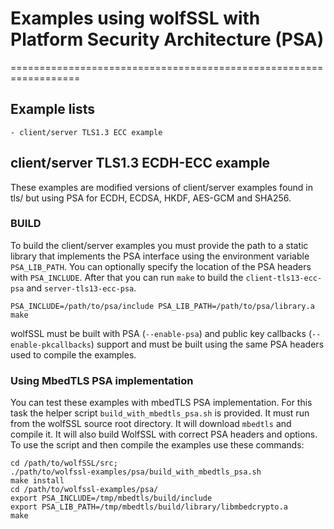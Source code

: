 # Examples using wolfSSL with Platform Security Architecture (PSA)
==================================================================

## Example lists

    - client/server TLS1.3 ECC example

## client/server TLS1.3 ECDH-ECC example

These examples are modified versions of client/server examples found in tls/ but
using PSA for ECDH, ECDSA, HKDF, AES-GCM and SHA256.

### BUILD

To build the client/server examples you must provide the path to a static
library that implements the PSA interface using the environment variable
`PSA_LIB_PATH`. You can optionally specify the location of the PSA headers with
`PSA_INCLUDE`. After that you can run `make` to build the `client-tls13-ecc-psa`
and `server-tls13-ecc-psa`.

```
PSA_INCLUDE=/path/to/psa/include PSA_LIB_PATH=/path/to/psa/library.a make
```

wolfSSL must be built with PSA (`--enable-psa`) and public key callbacks
(`--enable-pkcallbacks`) support and must be built using the same PSA headers
used to compile the examples.

### Using MbedTLS PSA implementation

You can test these examples with mbedTLS PSA implementation. For this task the
helper script `build_with_mbedtls_psa.sh` is provided. It must run from the
wolfSSL source root directory. It will download `mbedtls` and compile it. It
will also build WolfSSL with correct PSA headers and options. To use the script
and then compile the examples use these commands:

```
cd /path/to/wolfSSL/src;
./path/to/wolfssl-examples/psa/build_with_mbedtls_psa.sh
make install
cd /path/to/wolfssl-examples/psa/
export PSA_INCLUDE=/tmp/mbedtls/build/include
export PSA_LIB_PATH=/tmp/mbedtls/build/library/libmbedcrypto.a 
make
```


